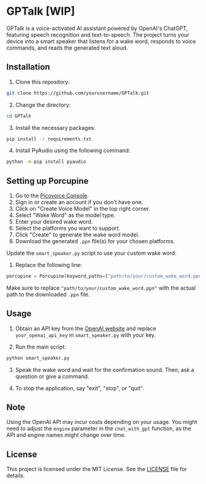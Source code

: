 # GPTalk [WIP]

GPTalk is a voice-activated AI assistant powered by OpenAI's ChatGPT, featuring speech recognition and text-to-speech. The project turns your device into a smart speaker that listens for a wake word, responds to voice commands, and reads the generated text aloud.

## Installation

1. Clone this repository:

```bash
git clone https://github.com/yourusername/GPTalk.git
```

2. Change the directory:

```bash
cd GPTalk
```

3. Install the necessary packages:

```bash
pip install -r requirements.txt
```

4. Install PyAudio using the following command:

```bash
python -m pip install pyaudio
```

## Setting up Porcupine

1. Go to the [Picovoice Console](https://console.picovoice.ai/).
2. Sign in or create an account if you don't have one.
3. Click on "Create Voice Model" in the top right corner.
4. Select "Wake Word" as the model type.
5. Enter your desired wake word.
6. Select the platforms you want to support.
7. Click "Create" to generate the wake word model.
8. Download the generated `.ppn` file(s) for your chosen platforms.

Update the `smart_speaker.py` script to use your custom wake word:

1. Replace the following line:

```python
porcupine = Porcupine(keyword_paths=["path/to/your/custom_wake_word.ppn"])
```

Make sure to replace `"path/to/your/custom_wake_word.ppn"` with the actual path to the downloaded `.ppn` file.

## Usage

1. Obtain an API key from the [OpenAI website](https://beta.openai.com/signup/) and replace `your_openai_api_key` in `smart_speaker.py` with your key.

2. Run the main script:

```bash
python smart_speaker.py
```

3. Speak the wake word and wait for the confirmation sound. Then, ask a question or give a command.

4. To stop the application, say "exit", "stop", or "quit".

## Note

Using the OpenAI API may incur costs depending on your usage. You might need to adjust the `engine` parameter in the `chat_with_gpt` function, as the API and engine names might change over time.

## License

This project is licensed under the MIT License. See the [LICENSE](LICENSE) file for details.
